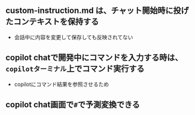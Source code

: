 ## custom-instruction.md  は、チャット開始時に投げたコンテキストを保持する
- 会話中に内容を変更して保存しても反映されてない

## copilot chatで開発中にコマンドを入力する時は、`copilotターミナル`上でコマンド実行する
- copilotにコマンド結果を参照させるため

## copilot chat画面で`#`で予測変換できる